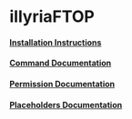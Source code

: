 # illyriaFTOP
#### [Installation Instructions](installation.md)
#### [Command Documentation](commands.md)
#### [Permission Documentation](permissions.md)
#### [Placeholders Documentation](placeholders.md)
